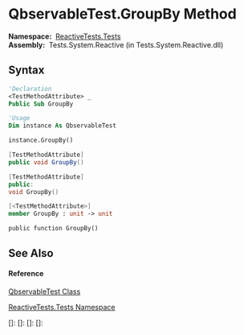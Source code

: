 # QbservableTest.GroupBy Method

**Namespace:**  [ReactiveTests.Tests](ReactiveTests.Tests\ReactiveTests.Tests.md)  
**Assembly:**  Tests.System.Reactive (in Tests.System.Reactive.dll)

## Syntax

```vb
'Declaration
<TestMethodAttribute> _
Public Sub GroupBy
```

```vb
'Usage
Dim instance As QbservableTest

instance.GroupBy()
```

```csharp
[TestMethodAttribute]
public void GroupBy()
```

```c++
[TestMethodAttribute]
public:
void GroupBy()
```

```fsharp
[<TestMethodAttribute>]
member GroupBy : unit -> unit 
```

```jscript
public function GroupBy()
```

## See Also

#### Reference

[QbservableTest Class](QbservableTest\QbservableTest.md)

[ReactiveTests.Tests Namespace](ReactiveTests.Tests\ReactiveTests.Tests.md)

[]: 
[]: 
[]: 
[]: 